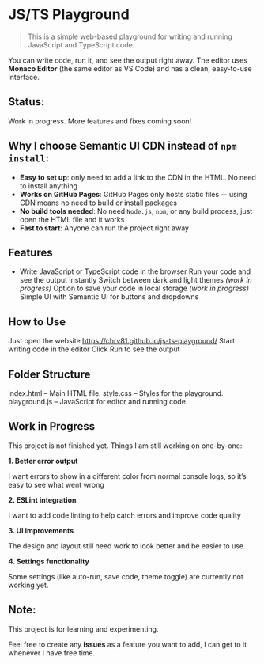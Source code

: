 # JS/TS Playground
> This is a simple web-based playground for writing and running JavaScript and TypeScript code.

You can write code, run it, and see the output right away.
The editor uses **Monaco Editor** (the same editor as VS Code) and has a clean, easy-to-use interface.

## Status:
Work in progress. More features and fixes coming soon!

## Why I choose Semantic UI CDN instead of `npm install`:
* **Easy to set up**: only need to add a link to the CDN in the HTML. No need to install anything
* **Works on GitHub Pages**: GitHub Pages only hosts static files -- using CDN means no need to build or install packages
* **No build tools needed**: No need `Node.js`, `npm`, or any build process, just open the HTML file and it works
* **Fast to start**: Anyone can run the project right away

## Features
* Write JavaScript or TypeScript code in the browser
Run your code and see the output instantly
Switch between dark and light themes _(work in progress)_
Option to save your code in local storage _(work in progress)_
Simple UI with Semantic UI for buttons and dropdowns

## How to Use
Just open the website https://chrv81.github.io/js-ts-playground/
Start writing code in the editor
Click Run to see the output

## Folder Structure
index.html – Main HTML file.
style.css – Styles for the playground.
playground.js – JavaScript for editor and running code.

## Work in Progress
This project is not finished yet. Things I am still working on one-by-one:

**1. Better error output**

I want errors to show in a different color from normal console logs, so it’s easy to see what went wrong

**2. ESLint integration**

I want to add code linting to help catch errors and improve code quality

**3. UI improvements**

The design and layout still need work to look better and be easier to use.

**4. Settings functionality**

Some settings (like auto-run, save code, theme toggle) are currently not working yet.

## Note:
This project is for learning and experimenting. 

Feel free to create any **issues** as a feature you want to add, I can get to it whenever I have free time.
